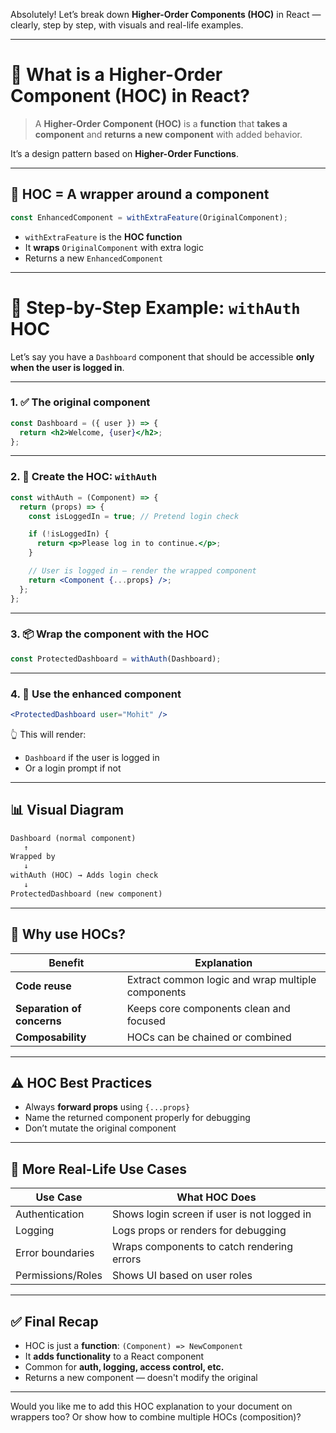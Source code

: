 Absolutely! Let’s break down **Higher-Order Components (HOC)** in React — clearly, step by step, with visuals and real-life examples.

---

# 🔁 What is a **Higher-Order Component (HOC)** in React?

> A **Higher-Order Component (HOC)** is a **function** that **takes a component** and **returns a new component** with added behavior.

It’s a design pattern based on **Higher-Order Functions**.

---

## 📌 HOC = A wrapper around a component

```jsx
const EnhancedComponent = withExtraFeature(OriginalComponent);
```

* `withExtraFeature` is the **HOC function**
* It **wraps** `OriginalComponent` with extra logic
* Returns a new `EnhancedComponent`

---

# 🧱 Step-by-Step Example: `withAuth` HOC

Let’s say you have a `Dashboard` component that should be accessible **only when the user is logged in**.

---

### 1. ✅ The original component

```jsx
const Dashboard = ({ user }) => {
  return <h2>Welcome, {user}</h2>;
};
```

---

### 2. 🔁 Create the HOC: `withAuth`

```jsx
const withAuth = (Component) => {
  return (props) => {
    const isLoggedIn = true; // Pretend login check

    if (!isLoggedIn) {
      return <p>Please log in to continue.</p>;
    }

    // User is logged in — render the wrapped component
    return <Component {...props} />;
  };
};
```

---

### 3. 📦 Wrap the component with the HOC

```jsx
const ProtectedDashboard = withAuth(Dashboard);
```

---

### 4. 🚀 Use the enhanced component

```jsx
<ProtectedDashboard user="Mohit" />
```

👆 This will render:

* `Dashboard` if the user is logged in
* Or a login prompt if not

---

## 📊 Visual Diagram

```txt
Dashboard (normal component)
   ↑
Wrapped by
   ↓
withAuth (HOC) → Adds login check
   ↓
ProtectedDashboard (new component)
```

---

## 🧠 Why use HOCs?

| Benefit                    | Explanation                                       |
| -------------------------- | ------------------------------------------------- |
| **Code reuse**             | Extract common logic and wrap multiple components |
| **Separation of concerns** | Keeps core components clean and focused           |
| **Composability**          | HOCs can be chained or combined                   |

---

## ⚠️ HOC Best Practices

* Always **forward props** using `{...props}`
* Name the returned component properly for debugging
* Don’t mutate the original component

---

## 🔁 More Real-Life Use Cases

| Use Case          | What HOC Does                               |
| ----------------- | ------------------------------------------- |
| Authentication    | Shows login screen if user is not logged in |
| Logging           | Logs props or renders for debugging         |
| Error boundaries  | Wraps components to catch rendering errors  |
| Permissions/Roles | Shows UI based on user roles                |

---

## ✅ Final Recap

* HOC is just a **function**: `(Component) => NewComponent`
* It **adds functionality** to a React component
* Common for **auth, logging, access control, etc.**
* Returns a new component — doesn't modify the original

---

Would you like me to add this HOC explanation to your document on wrappers too? Or show how to combine multiple HOCs (composition)?
